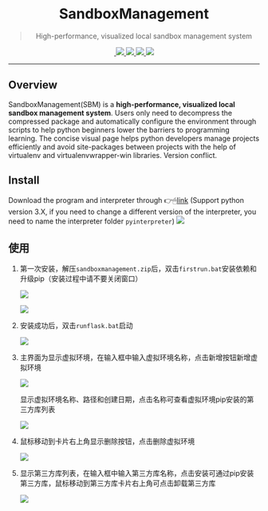 <div align="center">
  <img src="https://github.com/SimonWDC/sandboxmanagement/blob/main/static/favicon.png" alt="">
  <h1>SandboxManagement</h1>
  <blockquote>High-performance, visualized local sandbox management system </blockquote>
  <a href="https://github.com/SimonWDC/sandboxmanagement/releases/tag/v0.9_beta">
    <img src="https://img.shields.io/github/v/release/SimonWDC/sandboxmanagement?style=flat-square" alt="">
  </a>
  <a href="https://github.com/SimonWDC/sandboxmanagement/archive/refs/heads/main.zip">
    <img src="https://img.shields.io/github/languages/code-size/SimonWDC/sandboxmanagement?color=red&style=flat-square">
  </a>
  <a href="https://github.com/SimonWDC/sandboxmanagement">
    <img src="https://img.shields.io/github/stars/SimonWDC/sandboxmanagement?color=green&style=flat-square">
  </a>
  <a href="https://github.com/SimonWDC/sandboxmanagement">
    <img src="https://img.shields.io/github/last-commit/SimonWDC/sandboxmanagement?color=orange&style=flat-square">
  </a>
  <a href="https://github.com/SimonWDC/sandboxmanagement/blob/main/LICENSE">
    <img src="https://img.shields.io/github/license/SimonWDC/sandboxmanagement?color=li&style=flat-square">
  </a>
</div>

---
## Overview
SandboxManagement(SBM) is a **high-performance, visualized local sandbox management system**. 
Users only need to decompress the compressed package and automatically configure the environment through scripts to 
help python beginners lower the barriers to programming learning. 
The concise visual page helps python developers manage projects efficiently and avoid site-packages between projects 
with the help of virtualenv and virtualenvwrapper-win libraries. Version conflict.

## Install

Download the program and interpreter through 👉🖱[link](https://github.com/SimonWDC/sandboxmanagement/releases/tag/v0.1)
(Support python version 3.X, if you need to change a different version of the interpreter, you need to name the interpreter folder `pyinterpreter`)
![](https://img.shields.io/github/downloads/SimonWDC/sandboxmanagement/total?style=flat-square)

## 使用

1. 第一次安装，解压`sandboxmanagement.zip`后，双击`firstrun.bat`安装依赖和升级pip（安装过程中请不要关闭窗口）

   ![](https://github.com/SimonWDC/sandboxmanagement/blob/main/img/Snipaste_2021-02-16_21-45-11.png)

   ![](https://github.com/SimonWDC/sandboxmanagement/blob/main/img/Snipaste_2021-02-16_21-45-46.png)

2. 安装成功后，双击`runflask.bat`启动

   ![](https://github.com/SimonWDC/sandboxmanagement/blob/main/img/Snipaste_2021-02-16_21-46-14.png)

3. 主界面为显示虚拟环境，在输入框中输入虚拟环境名称，点击新增按钮新增虚拟环境

   ![](https://github.com/SimonWDC/sandboxmanagement/blob/main/img/Snipaste_2021-02-16_21-48-13.png)

   显示虚拟环境名称、路径和创建日期，点击名称可查看虚拟环境pip安装的第三方库列表

   ![](https://github.com/SimonWDC/sandboxmanagement/blob/main/img/Snipaste_2021-02-16_21-49-17.png)

4. 鼠标移动到卡片右上角显示删除按钮，点击删除虚拟环境

   ![](https://github.com/SimonWDC/sandboxmanagement/blob/main/img/Snipaste_2021-02-16_21-49-39.png)

5. 显示第三方库列表，在输入框中输入第三方库名称，点击安装可通过pip安装第三方库，鼠标移动到第三方库卡片右上角可点击卸载第三方库

   ![](https://github.com/SimonWDC/sandboxmanagement/blob/main/img/Snipaste_2021-02-16_21-51-13.png)
